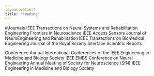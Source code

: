 ```yaml
---
layour:default
title: "reading"
---
```

#Journals
IEEE Transactions on Neural Systems and Rehabilitation Engineering
Frontiers in Neuroscience
IEEE Access
Sensors
Journal of NeuroEngineering and Rehabilitation
IEEE Transactions on Biomedical Engineering
Journal of the Royal Society Interface
Scientific Reports

Conference
Annual International Conferences of the IEEE Engineering in Medicine and Biology Society
IEEE EMBS Conference on Neural Engineering
Annual Meeting of Society for Neuroscience (SfN)
IEEE Engineering in Medicine and Biology Society
